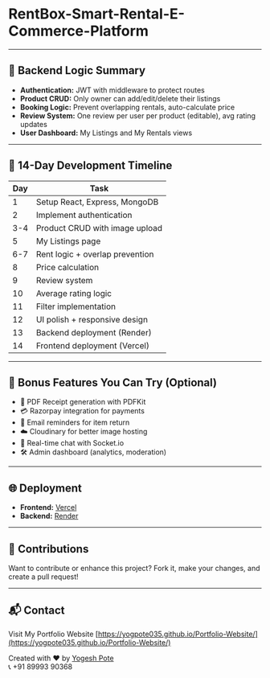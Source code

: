 # RentBox-Smart-Rental-E-Commerce-Platform

---

## 🔁 Backend Logic Summary

- **Authentication:** JWT with middleware to protect routes
- **Product CRUD:** Only owner can add/edit/delete their listings
- **Booking Logic:** Prevent overlapping rentals, auto-calculate price
- **Review System:** One review per user per product (editable), avg rating updates
- **User Dashboard:** My Listings and My Rentals views

---

## 📅 14-Day Development Timeline

| Day | Task |
|-----|------|
| 1   | Setup React, Express, MongoDB |
| 2   | Implement authentication |
| 3-4 | Product CRUD with image upload |
| 5   | My Listings page |
| 6-7 | Rent logic + overlap prevention |
| 8   | Price calculation |
| 9   | Review system |
| 10  | Average rating logic |
| 11  | Filter implementation |
| 12  | UI polish + responsive design |
| 13  | Backend deployment (Render) |
| 14  | Frontend deployment (Vercel) |

---

## 🎁 Bonus Features You Can Try (Optional)

- 🧾 PDF Receipt generation with PDFKit
- 💳 Razorpay integration for payments
- 📧 Email reminders for item return
- ☁️ Cloudinary for better image hosting
- 💬 Real-time chat with Socket.io
- 🛠 Admin dashboard (analytics, moderation)

---

## 🌐 Deployment

- **Frontend:** [Vercel](https://vercel.com/)
- **Backend:** [Render](https://render.com/)

---

## 🙌 Contributions

Want to contribute or enhance this project? Fork it, make your changes, and create a pull request!

---

## 📬 Contact

Visit My Portfolio Website [https://yogpote035.github.io/Portfolio-Website/](https://yogpote035.github.io/Portfolio-Website/)

Created with ❤️ by [Yogesh Pote](mailto:yogpote035@gmail.com)  
📞 +91 89993 90368

 
